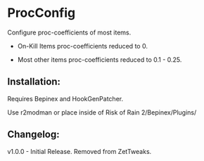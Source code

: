 # ProcConfig

Configure proc-coefficients of most items.

- On-Kill Items proc-coefficients reduced to 0.

- Most other items proc-coefficients reduced to 0.1 - 0.25.

## Installation:

Requires Bepinex and HookGenPatcher.

Use r2modman or place inside of Risk of Rain 2/Bepinex/Plugins/

## Changelog:

v1.0.0 - Initial Release. Removed from ZetTweaks.
